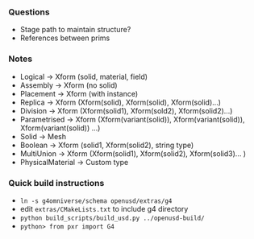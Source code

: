 
### Questions
* Stage path to maintain structure?
* References between prims


### Notes
* Logical -> Xform (solid, material, field) 
* Assembly -> Xform (no solid)
* Placement -> Xform (with instance)
* Replica -> Xform (Xform(solid), Xform(solid), Xform(solid)...)
* Division -> Xform (Xform(solid1), Xform(sold2), Xform(solid2)...)
* Parametrised -> Xform (Xform(variant(solid)), Xform(variant(solid)), Xform(variant(solid)) ...)
* Solid -> Mesh 
* Boolean -> Xform (solid1, Xform(solid2), string type)
* MultiUnion -> Xform (Xform(solid1), Xform(solid2), Xform(solid3)... )
* PhysicalMaterial -> Custom type 

### Quick build instructions

* `ln -s g4omniverse/schema openusd/extras/g4`
* edit `extras/CMakeLists.txt` to include g4 directory
* `python build_scripts/build_usd.py ../openusd-build/`
* `python> from pxr import G4`


